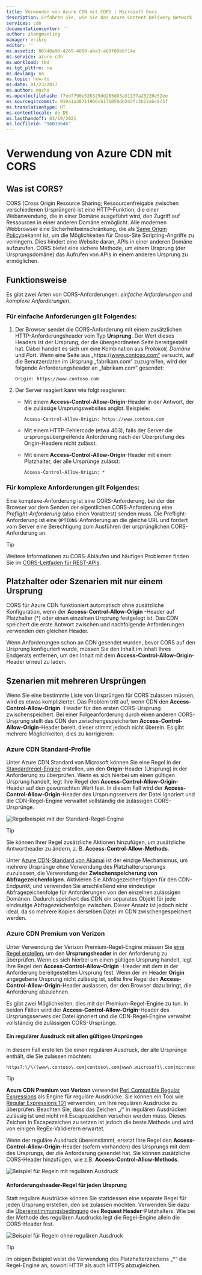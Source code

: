 ```yaml
---
title: Verwenden von Azure CDN mit CORS | Microsoft Docs
description: Erfahren Sie, wie Sie das Azure Content Delivery Network (CDN), mit Cross-Origin Resource Sharing (Ressourcenfreigabe zwischen verschiedenen Ursprüngen; CORS) verwendet wird.
services: cdn
documentationcenter: ''
author: zhangmanling
manager: erikre
editor: ''
ms.assetid: 86740a96-4269-4060-aba3-a69f00e6f14e
ms.service: azure-cdn
ms.workload: tbd
ms.tgt_pltfrm: na
ms.devlang: na
ms.topic: how-to
ms.date: 01/23/2017
ms.author: mazha
ms.openlocfilehash: f7edf790e526329dd285d03a31137a26220e52ee
ms.sourcegitcommit: 910a1a38711966cb171050db245fc3b22abc8c5f
ms.translationtype: HT
ms.contentlocale: de-DE
ms.lasthandoff: 03/19/2021
ms.locfileid: "96018646"
---
```

# <a name="using-azure-cdn-with-cors"></a>Verwendung von Azure CDN mit CORS
## <a name="what-is-cors"></a>Was ist CORS?
CORS (Cross Origin Resource Sharing; Ressourcenfreigabe zwischen verschiedenen Ursprüngen) ist eine HTTP-Funktion, die einer Webanwendung, die in einer Domäne ausgeführt wird, den Zugriff auf Ressourcen in einer anderen Domäne ermöglicht. Alle modernen Webbrowser eine Sicherheitseinschränkung, die als [Same Origin Policy](https://www.w3.org/Security/wiki/Same_Origin_Policy)bekannt ist, um die Möglichkeiten für Cross-Site Scripting-Angriffe zu verringern.  Dies hindert eine Website daran, APIs in einer anderen Domäne aufzurufen.  CORS bietet eine sichere Methode, um einem Ursprung (der Ursprungsdomäne) das Aufrufen von APIs in einem anderen Ursprung zu ermöglichen.

## <a name="how-it-works"></a>Funktionsweise
Es gibt zwei Arten von CORS-Anforderungen: *einfache Anforderungen* und *komplexe Anforderungen*.

### <a name="for-simple-requests"></a>Für einfache Anforderungen gilt Folgendes:

1. Der Browser sendet die CORS-Anforderung mit einem zusätzlichen HTTP-Anforderungsheader vom Typ **Ursprung**. Der Wert dieses Headers ist der Ursprung, der die übergeordneten Seite bereitgestellt hat. Dabei handelt es sich um eine Kombination aus *Protokoll,* *Domäne* und *Port*.  Wenn eine Seite aus „https\://www.contoso.com“ versucht, auf die Benutzerdaten im Ursprung „fabrikam.com“ zuzugreifen, wird der folgende Anforderungsheader an „fabrikam.com“ gesendet:

   `Origin: https://www.contoso.com`

2. Der Server reagiert kann wie folgt reagieren:

   * Mit einem **Access-Control-Allow-Origin**-Header in der Antwort, der die zulässige Ursprungswebsites angibt. Beispiele:

     `Access-Control-Allow-Origin: https://www.contoso.com`

   * Mit einem HTTP-Fehlercode (etwa 403), falls der Server die ursprungsübergreifende Anforderung nach der Überprüfung des Origin-Headers nicht zulässt.

   * Mit einem **Access-Control-Allow-Origin**-Header mit einem Platzhalter, der alle Ursprünge zulässt:

     `Access-Control-Allow-Origin: *`

### <a name="for-complex-requests"></a>Für komplexe Anforderungen gilt Folgendes:

Eine komplexe-Anforderung ist eine CORS-Anforderung, bei der der Browser vor dem Senden der eigentlichen CORS-Anforderung eine *Preflight-Anforderung* (also einen Vorabtest) senden muss. Die Preflight-Anforderung ist eine `OPTIONS`-Anforderung an die gleiche URL und fordert vom Server eine Berechtigung zum Ausführen der ursprünglichen CORS-Anforderung an.

> [!TIP]
> Weitere Informationen zu CORS-Abläufen und häufigen Problemen finden Sie im [CORS-Leitfaden für REST-APIs](https://www.moesif.com/blog/technical/cors/Authoritative-Guide-to-CORS-Cross-Origin-Resource-Sharing-for-REST-APIs/).
>
>

## <a name="wildcard-or-single-origin-scenarios"></a>Platzhalter oder Szenarien mit nur einem Ursprung
CORS für Azure CDN funktioniert automatisch ohne zusätzliche Konfiguration, wenn der **Access-Control-Allow-Origin** -Header auf Platzhalter (*) oder einen einzelnen Ursprung festgelegt ist.  Das CDN speichert die erste Antwort zwischen und nachfolgende Anforderungen verwenden den gleichen Header.

Wenn Anforderungen schon an CDN gesendet wurden, bevor CORS auf den Ursprung konfiguriert wurde, müssen Sie den Inhalt im Inhalt Ihres Endgeräts entfernen, um den Inhalt mit dem **Access-Control-Allow-Origin**-Header erneut zu laden.

## <a name="multiple-origin-scenarios"></a>Szenarien mit mehreren Ursprüngen
Wenn Sie eine bestimmte Liste von Ursprüngen für CORS zulassen müssen, wird es etwas komplizierter. Das Problem tritt auf, wenn CDN den **Access-Control-Allow-Origin** -Header für den ersten CORS-Ursprung zwischenspeichert.  Bei einer Folgeanforderung durch einen anderen CORS-Ursprung stellt das CDN den zwischengespeicherten **Access-Control-Allow-Origin**-Header bereit, dieser stimmt jedoch nicht überein.  Es gibt mehrere Möglichkeiten, dies zu korrigieren:

### <a name="azure-cdn-standard-profiles"></a>Azure CDN Standard-Profile
Unter Azure CDN Standard von Microsoft können Sie eine Regel in der [Standardregel-Engine](cdn-standard-rules-engine-reference.md) erstellen, um den **Origin**-Header (Ursprung) in der Anforderung zu überprüfen. Wenn es sich hierbei um einen gültigen Ursprung handelt, legt Ihre Regel den **Access-Control-Allow-Origin**-Header auf den gewünschten Wert fest. In diesem Fall wird der **Access-Control-Allow-Origin**-Header des Ursprungsservers der Datei ignoriert und die CDN-Regel-Engine verwaltet vollständig die zulässigen CORS-Ursprünge.

![Regelbeispiel mit der Standard-Regel-Engine](./media/cdn-cors/cdn-standard-cors.png)

> [!TIP]
> Sie können Ihrer Regel zusätzliche Aktionen hinzufügen, um zusätzliche Antwortheader zu ändern, z. B. **Access-Control-Allow-Methods**.
> 

Unter [Azure CDN-Standard von Akamai](cdn-query-string.md) ist der einzige Mechanismus, um mehrere Ursprünge ohne Verwendung des Platzhalterursprungs zuzulassen, die Verwendung der **Zwischenspeicherung von Abfragezeichenfolgen**. Aktivieren Sie Abfragezeichenfolgen für den CDN-Endpunkt, und verwenden Sie anschließend eine eindeutige Abfragezeichenfolge für Anforderungen von den einzelnen zulässigen Domänen. Dadurch speichert das CDN ein separates Objekt für jede eindeutige Abfragezeichenfolge zwischen. Dieser Ansatz ist jedoch nicht ideal, da so mehrere Kopien derselben Datei im CDN zwischengespeichert werden.  

### <a name="azure-cdn-premium-from-verizon"></a>Azure CDN Premium von Verizon
Unter Verwendung der Verizon Premium-Regel-Engine müssen Sie [eine Regel erstellen](./cdn-verizon-premium-rules-engine.md), um den **Ursprungsheader** in der Anforderung zu überprüfen.  Wenn es sich hierbei um einen gültigen Ursprung handelt, legt Ihre Regel den **Access-Control-Allow-Origin** -Header mit dem in der Anforderung bereitgestellten Ursprung fest.  Wenn der im Header **Origin** angegebene Ursprung nicht zulässig ist, sollte Ihre Regel den **Access-Control-Allow-Origin**-Header auslassen, der den Browser dazu bringt, die Anforderung abzulehnen. 

Es gibt zwei Möglichkeiten, dies mit der Premium-Regel-Engine zu tun. In beiden Fällen wird der **Access-Control-Allow-Origin**-Header des Ursprungsservers der Datei ignoriert und die CDN-Regel-Engine verwaltet vollständig die zulässigen CORS-Ursprünge.

#### <a name="one-regular-expression-with-all-valid-origins"></a>Ein regulärer Ausdruck mit allen gültigen Ursprüngen
In diesem Fall erstellen Sie einen regulären Ausdruck, der alle Ursprünge enthält, die Sie zulassen möchten: 

```http
https?:\/\/(www\.contoso\.com|contoso\.com|www\.microsoft\.com|microsoft.com\.com)$
```

> [!TIP]
> **Azure CDN Premium von Verizon** verwendet [Perl Compatible Regular Expressions](https://pcre.org/) als Engine für reguläre Ausdrücke.  Sie können ein Tool wie [Regular Expressions 101](https://regex101.com/) verwenden, um Ihre regulären Ausdrücke zu überprüfen.  Beachten Sie, dass das Zeichen „/“ in regulären Ausdrücken zulässig ist und nicht mit Escapezeichen versehen werden muss. Dieses Zeichen in Escapezeichen zu setzen ist jedoch die beste Methode und wird von einigen RegEx-Validierern erwartet.
> 
> 

Wenn der reguläre Ausdruck übereinstimmt, ersetzt Ihre Regel den **Access-Control-Allow-Origin**-Header (sofern vorhanden) des Ursprungs mit dem des Ursprungs, der die Anforderung gesendet hat.  Sie können zusätzliche CORS-Header hinzufügen, wie z.B. **Access-Control-Allow-Methods**.

![Beispiel für Regeln mit regulären Ausdruck](./media/cdn-cors/cdn-cors-regex.png)

#### <a name="request-header-rule-for-each-origin"></a>Anforderungsheader-Regel für jeden Ursprung
Statt reguläre Ausdrücke können Sie stattdessen eine separate Regel für jeden Ursprung erstellen, den sie zulassen möchten. Verwenden Sie dazu die [Übereinstimmungsbedingung](/previous-versions/azure/mt757336(v=azure.100)#match-conditions) des **Request Header**-Platzhalters. Wie bei der Methode des regulären Ausdrucks legt die Regel-Engine allein die CORS-Header fest. 

![Beispiel für Regeln ohne regulären Ausdruck](./media/cdn-cors/cdn-cors-no-regex.png)

> [!TIP]
> Im obigen Beispiel weist die Verwendung des Platzhalterzeichens „*“ die Regel-Engine an, sowohl HTTP als auch HTTPS abzugleichen.
> 
>